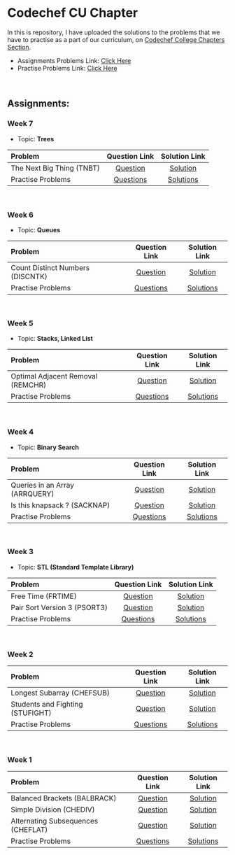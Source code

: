 # Codechef CU Chapter

In this is repository, I have uploaded the solutions to the problems that we have to practise as a part of our curriculum, on 
<a href = "https://www.codechef.com/college-chapter/about">Codechef College Chapters Section</a>.

- Assignments Problems Link: <a href = "https://www.codechef.com/CUPA2101">Click Here</a>
- Practise Problems Link: <a href = "https://www.codechef.com/CUPP2101">Click Here</a>

<br>

## Assignments:

### Week 7
- Topic: **Trees**

| Problem     | Question Link | Solution Link   |
| :----------- | :-----------:   |  :-----------:    |
| The Next Big Thing (TNBT)      |<a href = "https://www.codechef.com/CUPA2101/problems/TNBT">Question</a>         | <a href = "https://github.com/prabhxjottsingh/codechef-cu-chapter/blob/master/Week%20007/Assignment/DISCNTK.cpp">Solution</a> 
| Practise Problems      |<a href = "https://www.codechef.com/CUPP2101">Questions</a>         | <a href = "https://github.com/prabhxjottsingh/codechef-cu-chapter/tree/master/Week%20007/Practise">Solutions</a> 
<br>


### Week 6
- Topic: **Queues**

| Problem     | Question Link | Solution Link   |
| :----------- | :-----------:   |  :-----------:    |
| Count Distinct Numbers (DISCNTK)      |<a href = "https://www.codechef.com/CUPA2101/problems/DISCNTK">Question</a>         | <a href = "https://github.com/prabhxjottsingh/codechef-cu-chapter/blob/master/Week%20006/Assignment/DISCNTK.cpp">Solution</a> 
| Practise Problems      |<a href = "https://www.codechef.com/CUPP2101">Questions</a>         | <a href = "https://github.com/prabhxjottsingh/codechef-cu-chapter/tree/master/Week%20006/Practise">Solutions</a> 
<br>

### Week 5
- Topic: **Stacks, Linked List**

| Problem     | Question Link | Solution Link   |
| :----------- | :-----------:   |  :-----------:    |
| Optimal Adjacent Removal (REMCHR)      |<a href = "https://www.codechef.com/CUPA2101/problems/REMCHR">Question</a>         | <a href = "https://github.com/prabhxjottsingh/codechef-cu-chapter/blob/master/Week%20005/Assignment/REMCHR.cpp">Solution</a> 
| Practise Problems      |<a href = "https://www.codechef.com/CUPP2101">Questions</a>         | <a href = "https://github.com/prabhxjottsingh/codechef-cu-chapter/tree/master/Week%20005/Practise">Solutions</a> 
<br>

### Week 4
- Topic: **Binary Search**

| Problem     | Question Link | Solution Link   |
| :----------- | :-----------:   |  :-----------:    |
| Queries in an Array (ARRQUERY)      |<a href = "https://www.codechef.com/CUPA2101/problems/ARRQUERY">Question</a>         | <a href = "https://github.com/prabhxjottsingh/codechef-cu-chapter/blob/master/Week%20004/Assignment/ARRQUERY.cpp">Solution</a>                |
| Is this knapsack ? (SACKNAP)   |<a href = "https://www.codechef.com/CUPA2101/problems/SACKNAP">Question</a>         | <a href = "https://github.com/prabhxjottsingh/codechef-cu-chapter/blob/master/Week%20004/Assignment/SACKNAP.cpp">Solution</a>
| Practise Problems      |<a href = "https://www.codechef.com/CUPP2101">Questions</a>         | <a href = "https://github.com/prabhxjottsingh/codechef-cu-chapter/tree/master/Week%20004/Practise">Solutions</a> 
<br>

### Week 3
- Topic: **STL (Standard Template Library)**

| Problem     | Question Link | Solution Link   |
| :----------- | :-----------:   |  :-----------:    |
| Free Time (FRTIME)      |<a href = "https://www.codechef.com/CUPA2101/problems/FRTIME">Question</a>         | <a href = "https://github.com/prabhxjottsingh/codechef-cu-chapter/blob/master/Week%20003/Assignment/FRTIME.cpp">Solution</a>                |
| Pair Sort Version 3 (PSORT3)   |<a href = "https://www.codechef.com/CUPA2101/problems/PSORT3">Question</a>         | <a href = "https://github.com/prabhxjottsingh/codechef-cu-chapter/blob/master/Week%20003/Assignment/PSORT3.cpp">Solution</a>
| Practise Problems      |<a href = "https://www.codechef.com/CUPP2101">Questions</a>         | <a href = "https://github.com/prabhxjottsingh/codechef-cu-chapter/tree/master/Week%20003/Practise">Solutions</a> 
<br>

### Week 2
| Problem     | Question Link | Solution Link   |
| :----------- | :-----------:   |  :-----------:    |
| Longest Subarray (CHEFSUB)      |<a href = "https://www.codechef.com/CUPA2101/problems/CHEFSUB">Question</a>         | <a href = "https://github.com/prabhxjottsingh/codechef-cu-chapter/blob/master/Week%20002/Assignment/CHEFSUB.cpp">Solution</a>                |
| Students and Fighting (STUFIGHT)   |<a href = "https://www.codechef.com/CUPA2101/problems/STUFIGHT">Question</a>         | <a href = "https://github.com/prabhxjottsingh/codechef-cu-chapter/blob/master/Week%20002/Assignment/STUFIGHT.cpp">Solution</a>
| Practise Problems      |<a href = "https://www.codechef.com/CUPP2101">Questions</a>         | <a href = "https://github.com/prabhxjottsingh/codechef-cu-chapter/tree/master/Week%20002/Practise">Solutions</a> 
<br>

### Week 1
| Problem     | Question Link | Solution Link   |
| :----------- | :-----------:   |  :-----------:    |
| Balanced Brackets (BALBRACK)      |<a href = "https://www.codechef.com/CUPA2101/problems/BALBRACK">Question</a>         | <a href = "https://github.com/prabhxjottsingh/codechef-cu-chapter/blob/master/Week%20001/Assignment/BALBRACK.cpp">Solution</a>                |
| Simple Division (CHEDIV)   |<a href = "https://www.codechef.com/CUPA2101/problems/CHEDIV">Question</a>         | <a href = "https://github.com/prabhxjottsingh/codechef-cu-chapter/blob/master/Week%20001/Assignment/CHEDIV.cpp">Solution</a>
| Alternating Subsequences (CHEFLAT)      |<a href = "https://www.codechef.com/CUPA2101/problems/CHEFALT">Question</a>         | <a href = "https://github.com/prabhxjottsingh/codechef-cu-chapter/blob/master/Week%20001/Assignment/CHEFALT.cpp">Solution</a>
| Practise Problems      |<a href = "https://www.codechef.com/CUPP2101">Questions</a>         | <a href = "https://github.com/prabhxjottsingh/codechef-cu-chapter/tree/master/Week%20001/Practise">Solutions</a> 

